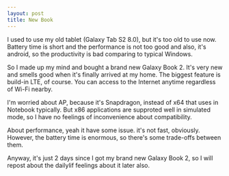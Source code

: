 ```yaml
---
layout: post
title: New Book
---
```


I used to use my old tablet (Galaxy Tab S2 8.0), but it's too old to use now.
Battery time is short and the performance is not too good and also, it's android, so the productivity is bad comparing to typical Windows.

So I made up my mind and bought a brand new Galaxy Book 2. It's very new and smells good when it's finally arrived at my home.
The biggest feature is build-in LTE, of course. You can access to the Internet anytime regardless of Wi-Fi nearby.

I'm worried about AP, because it's Snapdragon, instead of x64 that uses in Notebook typically.
But x86 applications are supproted well in simulated mode, so I have no feelings of inconvenience about compatibility.

About performance, yeah it have some issue. it's not fast, obviously.
However, the battery time is enormous, so there's some trade-offs between them.

Anyway, it's just 2 days since I got my brand new Galaxy Book 2, so I will repost about the dailylif feelings about it later also.
